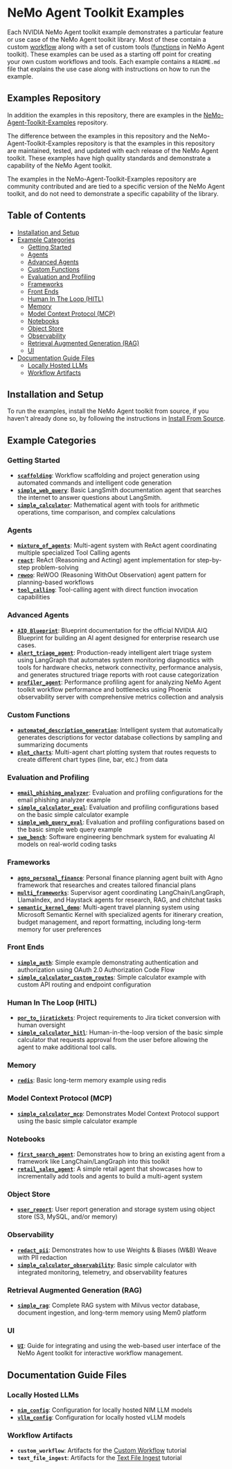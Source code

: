 <!--
SPDX-FileCopyrightText: Copyright (c) 2025, NVIDIA CORPORATION & AFFILIATES. All rights reserved.
SPDX-License-Identifier: Apache-2.0

Licensed under the Apache License, Version 2.0 (the "License");
you may not use this file except in compliance with the License.
You may obtain a copy of the License at

http://www.apache.org/licenses/LICENSE-2.0

Unless required by applicable law or agreed to in writing, software
distributed under the License is distributed on an "AS IS" BASIS,
WITHOUT WARRANTIES OR CONDITIONS OF ANY KIND, either express or implied.
See the License for the specific language governing permissions and
limitations under the License.
-->

# NeMo Agent Toolkit Examples

Each NVIDIA NeMo Agent toolkit example demonstrates a particular feature or use case of the NeMo Agent toolkit library. Most of these contain a custom [workflow](../docs/source/tutorials/index.md) along with a set of custom tools ([functions](../docs/source/workflows/functions/index.md) in NeMo Agent toolkit). These examples can be used as a starting off point for creating your own custom workflows and tools. Each example contains a `README.md` file that explains the use case along with instructions on how to run the example.

## Examples Repository
In addition the examples in this repository, there are examples in the [NeMo-Agent-Toolkit-Examples](https://github.com/NVIDIA/NeMo-Agent-Toolkit-Examples) repository.

The difference between the examples in this repository and the NeMo-Agent-Toolkit-Examples repository is that the examples in this repository are maintained, tested, and updated with each release of the NeMo Agent toolkit. These examples have high quality standards and demonstrate a capability of the NeMo Agent toolkit.

The examples in the NeMo-Agent-Toolkit-Examples repository are community contributed and are tied to a specific version of the NeMo Agent toolkit, and do not need to demonstrate a specific capability of the library.


## Table of Contents

- [Installation and Setup](#installation-and-setup)
- [Example Categories](#example-categories)
  - [Getting Started](#getting-started)
  - [Agents](#agents)
  - [Advanced Agents](#advanced-agents)
  - [Custom Functions](#custom-functions)
  - [Evaluation and Profiling](#evaluation-and-profiling)
  - [Frameworks](#frameworks)
  - [Front Ends](#front-ends)
  - [Human In The Loop (HITL)](#human-in-the-loop-hitl)
  - [Memory](#memory)
  - [Model Context Protocol (MCP)](#model-context-protocol-mcp)
  - [Notebooks](#notebooks)
  - [Object Store](#object-store)
  - [Observability](#observability)
  - [Retrieval Augmented Generation (RAG)](#retrieval-augmented-generation-rag)
  - [UI](#ui)
- [Documentation Guide Files](#documentation-guide-files)
  - [Locally Hosted LLMs](#locally-hosted-llms)
  - [Workflow Artifacts](#workflow-artifacts)

## Installation and Setup

To run the examples, install the NeMo Agent toolkit from source, if you haven't already done so, by following the instructions in [Install From Source](../docs/source/quick-start/installing.md#install-from-source).

## Example Categories

### Getting Started
- **[`scaffolding`](getting_started/scaffolding/README.md)**: Workflow scaffolding and project generation using automated commands and intelligent code generation
- **[`simple_web_query`](getting_started/simple_web_query/README.md)**: Basic LangSmith documentation agent that searches the internet to answer questions about LangSmith.
- **[`simple_calculator`](getting_started/simple_calculator/README.md)**: Mathematical agent with tools for arithmetic operations, time comparison, and complex calculations

### Agents
- **[`mixture_of_agents`](agents/mixture_of_agents/README.md)**: Multi-agent system with ReAct agent coordinating multiple specialized Tool Calling agents
- **[`react`](agents/react/README.md)**: ReAct (Reasoning and Acting) agent implementation for step-by-step problem-solving
- **[`rewoo`](agents/rewoo/README.md)**: ReWOO (Reasoning WithOut Observation) agent pattern for planning-based workflows
- **[`tool_calling`](agents/tool_calling/README.md)**: Tool-calling agent with direct function invocation capabilities

### Advanced Agents
- **[`AIQ Blueprint`](advanced_agents/aiq_blueprint/README.md)**: Blueprint documentation for the official NVIDIA AIQ Blueprint for building an AI agent designed for enterprise research use cases.
- **[`alert_triage_agent`](advanced_agents/alert_triage_agent/README.md)**: Production-ready intelligent alert triage system using LangGraph that automates system monitoring diagnostics with tools for hardware checks, network connectivity, performance analysis, and generates structured triage reports with root cause categorization
- **[`profiler_agent`](advanced_agents/profiler_agent/README.md)**: Performance profiling agent for analyzing NeMo Agent toolkit workflow performance and bottlenecks using Phoenix observability server with comprehensive metrics collection and analysis

### Custom Functions
- **[`automated_description_generation`](custom_functions/automated_description_generation/README.md)**: Intelligent system that automatically generates descriptions for vector database collections by sampling and summarizing documents
- **[`plot_charts`](custom_functions/plot_charts/README.md)**: Multi-agent chart plotting system that routes requests to create different chart types (line, bar, etc.) from data

### Evaluation and Profiling
- **[`email_phishing_analyzer`](evaluation_and_profiling/email_phishing_analyzer/README.md)**: Evaluation and profiling configurations for the email phishing analyzer example
- **[`simple_calculator_eval`](evaluation_and_profiling/simple_calculator_eval/README.md)**: Evaluation and profiling configurations based on the basic simple calculator example
- **[`simple_web_query_eval`](evaluation_and_profiling/simple_web_query_eval/README.md)**: Evaluation and profiling configurations based on the basic simple web query example
- **[`swe_bench`](evaluation_and_profiling/swe_bench/README.md)**: Software engineering benchmark system for evaluating AI models on real-world coding tasks

### Frameworks
- **[`agno_personal_finance`](frameworks/agno_personal_finance/README.md)**: Personal finance planning agent built with Agno framework that researches and creates tailored financial plans
- **[`multi_frameworks`](frameworks/multi_frameworks/README.md)**: Supervisor agent coordinating LangChain/LangGraph, LlamaIndex, and Haystack agents for research, RAG, and chitchat tasks
- **[`semantic_kernel_demo`](frameworks/semantic_kernel_demo/README.md)**: Multi-agent travel planning system using Microsoft Semantic Kernel with specialized agents for itinerary creation, budget management, and report formatting, including long-term memory for user preferences

### Front Ends
- **[`simple_auth`](front_ends/simple_auth/README.md)**: Simple example demonstrating authentication and authorization using OAuth 2.0 Authorization Code Flow
- **[`simple_calculator_custom_routes`](front_ends/simple_calculator_custom_routes/README.md)**: Simple calculator example with custom API routing and endpoint configuration

### Human In The Loop (HITL)
- **[`por_to_jiratickets`](HITL/por_to_jiratickets/README.md)**: Project requirements to Jira ticket conversion with human oversight
- **[`simple_calculator_hitl`](HITL/simple_calculator_hitl/README.md)**: Human-in-the-loop version of the basic simple calculator that requests approval from the user before allowing the agent to make additional tool calls.

### Memory
- **[`redis`](memory/redis/README.md)**: Basic long-term memory example using redis

### Model Context Protocol (MCP)
- **[`simple_calculator_mcp`](MCP/simple_calculator_mcp/README.md)**: Demonstrates Model Context Protocol support using the basic simple calculator example

### Notebooks
- **[`first_search_agent`](notebooks/first_search_agent/)**: Demonstrates how to bring an existing agent from a framework like LangChain/LangGraph into this toolkit
- **[`retail_sales_agent`](notebooks/retail_sales_agent/)**: A simple retail agent that showcases how to incrementally add tools and agents to build a multi-agent system

### Object Store
- **[`user_report`](object_store/user_report/README.md)**: User report generation and storage system using object store (S3, MySQL, and/or memory)

### Observability
- **[`redact_pii`](observability/redact_pii/README.md)**: Demonstrates how to use Weights & Biases (W&B) Weave with PII redaction
- **[`simple_calculator_observability`](observability/simple_calculator_observability/README.md)**: Basic simple calculator with integrated monitoring, telemetry, and observability features

### Retrieval Augmented Generation (RAG)
- **[`simple_rag`](RAG/simple_rag/README.md)**: Complete RAG system with Milvus vector database, document ingestion, and long-term memory using Mem0 platform

### UI
- **[`UI`](UI/README.md)**: Guide for integrating and using the web-based user interface of the NeMo Agent toolkit for interactive workflow management.

## Documentation Guide Files

### Locally Hosted LLMs
- **[`nim_config`](documentation_guides/locally_hosted_llms/nim_config.yml)**: Configuration for locally hosted NIM LLM models
- **[`vllm_config`](documentation_guides/locally_hosted_llms/vllm_config.yml)**: Configuration for locally hosted vLLM models

### Workflow Artifacts
- **`custom_workflow`**: Artifacts for the [Custom Workflow](../docs/source/tutorials/add-tools-to-a-workflow.md) tutorial
- **`text_file_ingest`**: Artifacts for the [Text File Ingest](../docs/source/tutorials/create-a-new-workflow.md) tutorial
